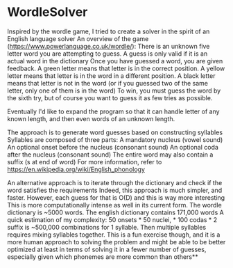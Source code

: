 # WordleSolver
Inspired by the wordle game, I tried to create a solver in the spirit of an English language solver
An overview of the game (https://www.powerlanguage.co.uk/wordle/):
  There is an unknown five letter word you are attempting to guess.
  A guess is only valid if it is an actual word in the dictionary
  Once you have guessed a word, you are given feedback.
    A green letter means that letter is in the correct position.
    A yellow letter means that letter is in the word in a different position.
    A black letter means that letter is not in the word (or if you guessed two of the same letter, only one of them is in the word)
    To win, you must guess the word by the sixth try, but of course you want to guess it as few tries as possible.
    
Eventually I'd like to expand the program so that it can handle letter of any known length, and then even words of an unknown length.

The approach is to generate word guesses based on constructing syllables
Syllables are composed of three parts:
A mandatory nucleus (vowel sound)
An optional onset before the nucleus (consonant sound)
An optional coda after the nucleus (consonant sound)
The entire word may also contain a suffix (s at end of word)
For more information, refer to https://en.wikipedia.org/wiki/English_phonology

An alternative approach is to iterate through the dictionary and check if the word satisfies the requirements
Indeed, this approach is much simpler, and faster. However, each guess for that is O(D) and this is way more interesting
This is more computationally intense as well in its current form. The wordle dictionary is ~5000 words. The english dictionary contains 171,000 words
A quick estimation of my complexity: 50 onsets * 50 nuclei, * 100 codas * 2 suffix is ~500,000 combinations for 1 syllable.
Then multiple syllables requires mixing syllables together.
This is a fun exercise though, and it is a more human approach to solving the problem and might be able to be better optimized at least in terms of solving it in a fewer number of guesses, especially given which phonemes are more common than others**
